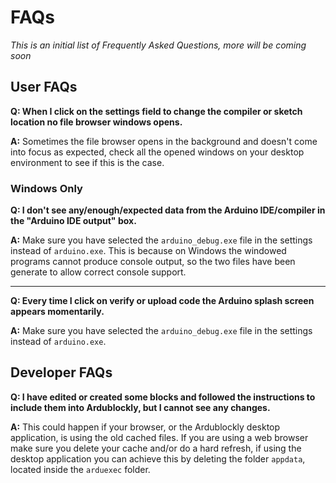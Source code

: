 # FAQs
_This is an initial list of Frequently Asked Questions, more will be coming soon_

## User FAQs
**Q: When I click on the settings field to change the compiler or sketch location no file browser windows opens.**

**A:** Sometimes the file browser opens in the background and doesn't come into focus as expected, check all the opened windows on your desktop environment to see if this is the case.

### Windows Only
**Q: I don't see any/enough/expected data from the Arduino IDE/compiler in the "Arduino IDE output" box.**

**A:** Make sure you have selected the `arduino_debug.exe` file in the settings instead of `arduino.exe`. This is because on Windows the windowed programs cannot produce console output, so the two files have been generate to allow correct console support.

***

**Q: Every time I click on verify or upload code the Arduino splash screen appears momentarily.**

**A:** Make sure you have selected the `arduino_debug.exe` file in the settings instead of `arduino.exe`.

## Developer FAQs
**Q: I have edited or created some blocks and followed the instructions to include them into Ardublockly, but I cannot see any changes.**

**A:** This could happen if your browser, or the Ardublockly desktop application, is using the old cached files. If you are using a web browser make sure you delete your cache and/or do a hard refresh, if using the desktop application you can achieve this by deleting the folder `appdata`, located inside the `arduexec` folder.